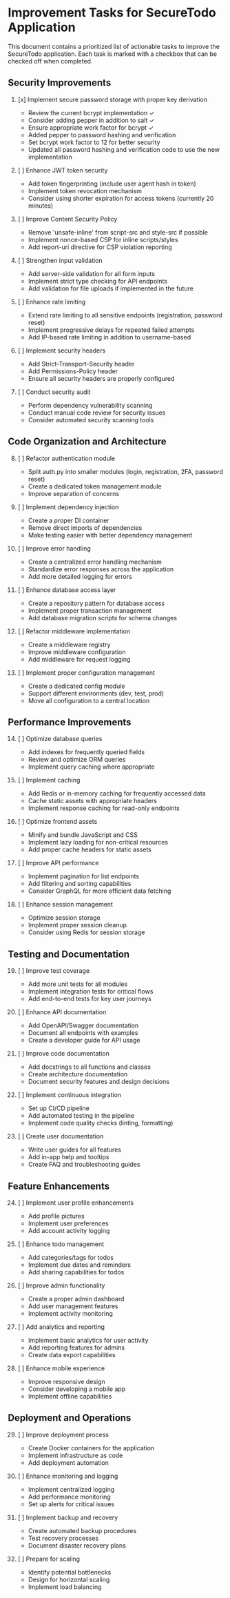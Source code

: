 # Improvement Tasks for SecureTodo Application

This document contains a prioritized list of actionable tasks to improve the SecureTodo application. Each task is marked with a checkbox that can be checked off when completed.

## Security Improvements

1. [x] Implement secure password storage with proper key derivation
   - Review the current bcrypt implementation ✓
   - Consider adding pepper in addition to salt ✓
   - Ensure appropriate work factor for bcrypt ✓
   - Added pepper to password hashing and verification
   - Set bcrypt work factor to 12 for better security
   - Updated all password hashing and verification code to use the new implementation

2. [ ] Enhance JWT token security
   - Add token fingerprinting (include user agent hash in token)
   - Implement token revocation mechanism
   - Consider using shorter expiration for access tokens (currently 20 minutes)

3. [ ] Improve Content Security Policy
   - Remove 'unsafe-inline' from script-src and style-src if possible
   - Implement nonce-based CSP for inline scripts/styles
   - Add report-uri directive for CSP violation reporting

4. [ ] Strengthen input validation
   - Add server-side validation for all form inputs
   - Implement strict type checking for API endpoints
   - Add validation for file uploads if implemented in the future

5. [ ] Enhance rate limiting
   - Extend rate limiting to all sensitive endpoints (registration, password reset)
   - Implement progressive delays for repeated failed attempts
   - Add IP-based rate limiting in addition to username-based

6. [ ] Implement security headers
   - Add Strict-Transport-Security header
   - Add Permissions-Policy header
   - Ensure all security headers are properly configured

7. [ ] Conduct security audit
   - Perform dependency vulnerability scanning
   - Conduct manual code review for security issues
   - Consider automated security scanning tools

## Code Organization and Architecture

8. [ ] Refactor authentication module
   - Split auth.py into smaller modules (login, registration, 2FA, password reset)
   - Create a dedicated token management module
   - Improve separation of concerns

9. [ ] Implement dependency injection
   - Create a proper DI container
   - Remove direct imports of dependencies
   - Make testing easier with better dependency management

10. [ ] Improve error handling
    - Create a centralized error handling mechanism
    - Standardize error responses across the application
    - Add more detailed logging for errors

11. [ ] Enhance database access layer
    - Create a repository pattern for database access
    - Implement proper transaction management
    - Add database migration scripts for schema changes

12. [ ] Refactor middleware implementation
    - Create a middleware registry
    - Improve middleware configuration
    - Add middleware for request logging

13. [ ] Implement proper configuration management
    - Create a dedicated config module
    - Support different environments (dev, test, prod)
    - Move all configuration to a central location

## Performance Improvements

14. [ ] Optimize database queries
    - Add indexes for frequently queried fields
    - Review and optimize ORM queries
    - Implement query caching where appropriate

15. [ ] Implement caching
    - Add Redis or in-memory caching for frequently accessed data
    - Cache static assets with appropriate headers
    - Implement response caching for read-only endpoints

16. [ ] Optimize frontend assets
    - Minify and bundle JavaScript and CSS
    - Implement lazy loading for non-critical resources
    - Add proper cache headers for static assets

17. [ ] Improve API performance
    - Implement pagination for list endpoints
    - Add filtering and sorting capabilities
    - Consider GraphQL for more efficient data fetching

18. [ ] Enhance session management
    - Optimize session storage
    - Implement proper session cleanup
    - Consider using Redis for session storage

## Testing and Documentation

19. [ ] Improve test coverage
    - Add more unit tests for all modules
    - Implement integration tests for critical flows
    - Add end-to-end tests for key user journeys

20. [ ] Enhance API documentation
    - Add OpenAPI/Swagger documentation
    - Document all endpoints with examples
    - Create a developer guide for API usage

21. [ ] Improve code documentation
    - Add docstrings to all functions and classes
    - Create architecture documentation
    - Document security features and design decisions

22. [ ] Implement continuous integration
    - Set up CI/CD pipeline
    - Add automated testing in the pipeline
    - Implement code quality checks (linting, formatting)

23. [ ] Create user documentation
    - Write user guides for all features
    - Add in-app help and tooltips
    - Create FAQ and troubleshooting guides

## Feature Enhancements

24. [ ] Implement user profile enhancements
    - Add profile pictures
    - Implement user preferences
    - Add account activity logging

25. [ ] Enhance todo management
    - Add categories/tags for todos
    - Implement due dates and reminders
    - Add sharing capabilities for todos

26. [ ] Improve admin functionality
    - Create a proper admin dashboard
    - Add user management features
    - Implement activity monitoring

27. [ ] Add analytics and reporting
    - Implement basic analytics for user activity
    - Add reporting features for admins
    - Create data export capabilities

28. [ ] Enhance mobile experience
    - Improve responsive design
    - Consider developing a mobile app
    - Implement offline capabilities

## Deployment and Operations

29. [ ] Improve deployment process
    - Create Docker containers for the application
    - Implement infrastructure as code
    - Add deployment automation

30. [ ] Enhance monitoring and logging
    - Implement centralized logging
    - Add performance monitoring
    - Set up alerts for critical issues

31. [ ] Implement backup and recovery
    - Create automated backup procedures
    - Test recovery processes
    - Document disaster recovery plans

32. [ ] Prepare for scaling
    - Identify potential bottlenecks
    - Design for horizontal scaling
    - Implement load balancing
